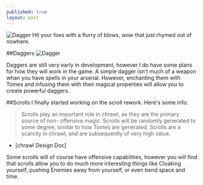 ```yaml
---
published: true
layout: post
---
```



![Dagger](http://i.imgur.com/Uu6gQAR.gif)
Hit your foes with a flurry of blows, wow that just rhymed out of nowhere.

<!--excerpt-->

##Daggers
![Dagger](http://i.imgur.com/Uu6gQAR.gif)

Daggers are still very early in development, however I do have some plans for how they will work in the game. A simple dagger isn't much of a weapon whan you have spells in your arsenal. However, enchanting them with Tomes and infusing them with their magical properties will allow you to create powerful daggers.

##Scrolls
I finally started working on the scroll rework. Here's some info:

>Scrolls play an important role in chrawl, as they are the primary source of non-		offensive magic. Scrolls will be randomly generated to some degree, similar to how 		Tomes are generated. Scrolls are a scarcity in chrawl, and are subsequently of very high value.
 
 - [chrawl Design Doc]
 
Some scrolls will of course have offensive capabilities, however you will find that scrolls allow you to do much more interesting things like Cloaking yourself, pushing Enemies away from yourself, or even bend space and time.
